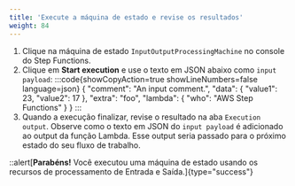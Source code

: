 ```yaml
---
title: 'Execute a máquina de estado e revise os resultados'
weight: 84
---
```


1. Clique na máquina de estado `InputOutputProcessingMachine` no console do Step Functions.
2. Clique em **Start execution** e use o texto em JSON abaixo como `input payload`:
:::code{showCopyAction=true showLineNumbers=false language=json}
{
   "comment": "An input comment.",
   "data": {
      "value1": 23,
      "value2": 17
   },
   "extra": "foo",
   "lambda": {
      "who": "AWS Step Functions"
   }
}
:::
3. Quando a execução finalizar, revise o resultado na aba `Execution output`. Observe como o texto em JSON do `input payload` é adicionado ao output da função Lambda. Esse output seria passado para o próximo estado do seu fluxo de trabalho. 

::alert[**Parabéns!** Você executou uma máquina de estado usando os recursos de processamento de Entrada e Saída.]{type="success"}